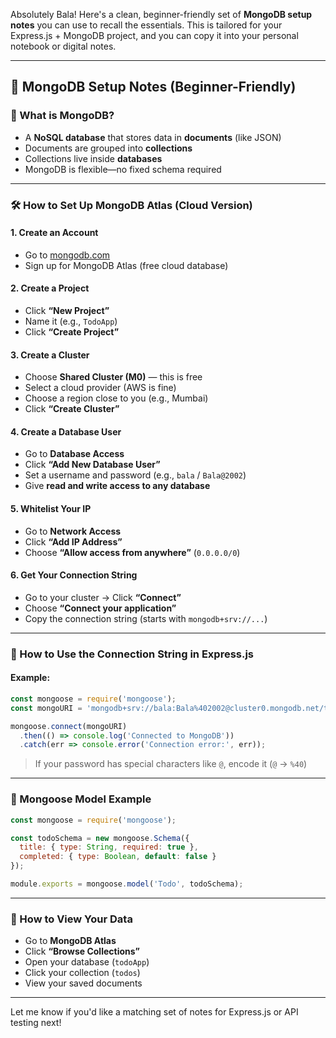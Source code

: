 Absolutely Bala! Here's a clean, beginner-friendly set of **MongoDB setup notes** you can use to recall the essentials. This is tailored for your Express.js + MongoDB project, and you can copy it into your personal notebook or digital notes.

---

## 🧠 MongoDB Setup Notes (Beginner-Friendly)

### 📌 What is MongoDB?
- A **NoSQL database** that stores data in **documents** (like JSON)
- Documents are grouped into **collections**
- Collections live inside **databases**
- MongoDB is flexible—no fixed schema required

---

### 🛠️ How to Set Up MongoDB Atlas (Cloud Version)

#### 1. **Create an Account**
- Go to [mongodb.com](https://www.mongodb.com/)
- Sign up for MongoDB Atlas (free cloud database)

#### 2. **Create a Project**
- Click **“New Project”**
- Name it (e.g., `TodoApp`)
- Click **“Create Project”**

#### 3. **Create a Cluster**
- Choose **Shared Cluster (M0)** — this is free
- Select a cloud provider (AWS is fine)
- Choose a region close to you (e.g., Mumbai)
- Click **“Create Cluster”**

#### 4. **Create a Database User**
- Go to **Database Access**
- Click **“Add New Database User”**
- Set a username and password (e.g., `bala` / `Bala@2002`)
- Give **read and write access to any database**

#### 5. **Whitelist Your IP**
- Go to **Network Access**
- Click **“Add IP Address”**
- Choose **“Allow access from anywhere”** (`0.0.0.0/0`)

#### 6. **Get Your Connection String**
- Go to your cluster → Click **“Connect”**
- Choose **“Connect your application”**
- Copy the connection string (starts with `mongodb+srv://...`)

---

### 🔗 How to Use the Connection String in Express.js

#### Example:
```js
const mongoose = require('mongoose');
const mongoURI = 'mongodb+srv://bala:Bala%402002@cluster0.mongodb.net/todoApp';

mongoose.connect(mongoURI)
  .then(() => console.log('Connected to MongoDB'))
  .catch(err => console.error('Connection error:', err));
```

> If your password has special characters like `@`, encode it (`@` → `%40`)

---

### 📄 Mongoose Model Example

```js
const mongoose = require('mongoose');

const todoSchema = new mongoose.Schema({
  title: { type: String, required: true },
  completed: { type: Boolean, default: false }
});

module.exports = mongoose.model('Todo', todoSchema);
```

---

### 🧪 How to View Your Data

- Go to **MongoDB Atlas**
- Click **“Browse Collections”**
- Open your database (`todoApp`)
- Click your collection (`todos`)
- View your saved documents

---

Let me know if you'd like a matching set of notes for Express.js or API testing next!